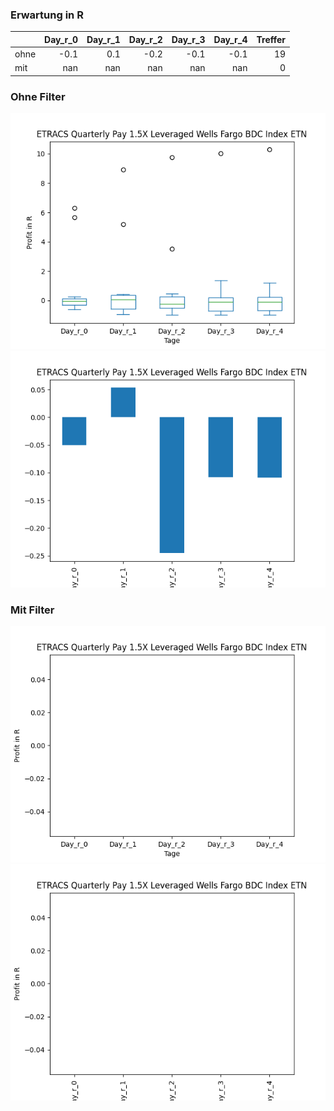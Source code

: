 ### Erwartung in R
|      |   Day_r_0 |   Day_r_1 |   Day_r_2 |   Day_r_3 |   Day_r_4 |   Treffer |
|:-----|----------:|----------:|----------:|----------:|----------:|----------:|
| ohne |      -0.1 |       0.1 |      -0.2 |      -0.1 |      -0.1 |        19 |
| mit  |     nan   |     nan   |     nan   |     nan   |     nan   |         0 |

### Ohne Filter
![image info](./data/BDCX_box_all.png)
![image info](./data/BDCX_median_all.png)

### Mit Filter
![image info](./data/BDCX_box_filtered.png)
![image info](./data/BDCX_median_filtered.png)